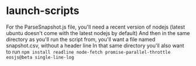 # launch-scripts

For the ParseSnapshot.js file, you'll need a recent version of nodejs (latest ubuntu doesn't come with the latest nodejs by default)
And then in the same directory as you'll run the script from, you'll want a file named snapshot.csv, without a header line
In that same directory you'll also want to run `npm install readline node-fetch promise-parallel-throttle eosjs@beta single-line-log`
